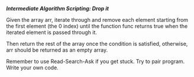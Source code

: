 ***Intermediate Algorithm Scripting: Drop it***

Given the array arr, iterate through and remove each element starting from the first element (the 0 index) until the function func returns true when the iterated element is passed through it.

Then return the rest of the array once the condition is satisfied, otherwise, arr should be returned as an empty array.

Remember to use Read-Search-Ask if you get stuck. Try to pair program. Write your own code.
